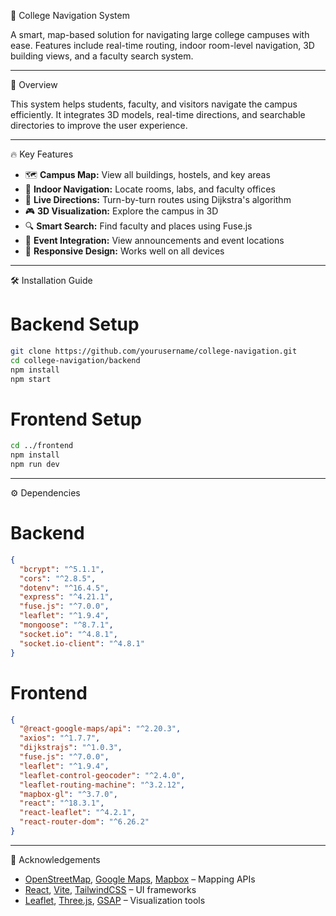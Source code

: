 📍 College Navigation System

A smart, map-based solution for navigating large college campuses with ease. Features include real-time routing, indoor room-level navigation, 3D building views, and a faculty search system.

---

🚀 Overview

This system helps students, faculty, and visitors navigate the campus efficiently. It integrates 3D models, real-time directions, and searchable directories to improve the user experience.

---

🔥 Key Features

* 🗺️ **Campus Map:** View all buildings, hostels, and key areas
* 🏢 **Indoor Navigation:** Locate rooms, labs, and faculty offices
* 📍 **Live Directions:** Turn-by-turn routes using Dijkstra's algorithm
* 🎮 **3D Visualization:** Explore the campus in 3D
* 🔍 **Smart Search:** Find faculty and places using Fuse.js
* 📅 **Event Integration:** View announcements and event locations
* 📱 **Responsive Design:** Works well on all devices

---

🛠 Installation Guide

# Backend Setup

```bash
git clone https://github.com/yourusername/college-navigation.git
cd college-navigation/backend
npm install
npm start
```

# Frontend Setup

```bash
cd ../frontend
npm install
npm run dev
```

---

⚙️ Dependencies

# Backend

```json
{
  "bcrypt": "^5.1.1",
  "cors": "^2.8.5",
  "dotenv": "^16.4.5",
  "express": "^4.21.1",
  "fuse.js": "^7.0.0",
  "leaflet": "^1.9.4",
  "mongoose": "^8.7.1",
  "socket.io": "^4.8.1",
  "socket.io-client": "^4.8.1"
}
```

# Frontend

```json
{
  "@react-google-maps/api": "^2.20.3",
  "axios": "^1.7.7",
  "dijkstrajs": "^1.0.3",
  "fuse.js": "^7.0.0",
  "leaflet": "^1.9.4",
  "leaflet-control-geocoder": "^2.4.0",
  "leaflet-routing-machine": "^3.2.12",
  "mapbox-gl": "^3.7.0",
  "react": "^18.3.1",
  "react-leaflet": "^4.2.1",
  "react-router-dom": "^6.26.2"
}
```

---

🙏 Acknowledgements

* [OpenStreetMap](https://www.openstreetmap.org/), [Google Maps](https://maps.google.com/), [Mapbox](https://www.mapbox.com/) – Mapping APIs
* [React](https://react.dev/), [Vite](https://vitejs.dev/), [TailwindCSS](https://tailwindcss.com/) – UI frameworks
* [Leaflet](https://leafletjs.com/), [Three.js](https://threejs.org/), [GSAP](https://gsap.com/) – Visualization tools
